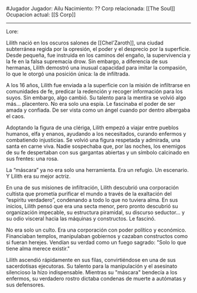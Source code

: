 #Jugador 
Jugador: Ailu
Nacimiento: ??
Corp relacionada: [[The Soul]]
Ocupacion actual: [[S Corp]]

---

Lore:

Lilith nació en los oscuros salones de [[Chel'Zaroth]], una ciudad subterránea regida por la opresión, el poder y el desprecio por la superficie. Desde pequeña, fue instruida en los caminos del engaño, la supervivencia y la fe en la falsa supremacía drow. Sin embargo, a diferencia de sus hermanas, Lilith demostró una inusual capacidad para imitar la compasión, lo que le otorgó una posición única: la de infiltrada.

A los 16 años, Lilith fue enviada a la superficie con la misión de infiltrarse en comunidades de fe, predicar la redención y recoger información para los suyos. Sin embargo, algo cambió. Su talento para la mentira se volvió algo más... placentero. No era solo una espía. Le fascinaba el poder de ser amada y confiada. De ser vista como un ángel cuando por dentro albergaba el caos.

Adoptando la figura de una clériga, Lilith empezó a viajar entre pueblos humanos, elfa y enanos, ayudando a los necesitados, curando enfermos y combatiendo injusticias. Se volvió una figura respetada y admirada, una santa en carne viva. Nadie sospechaba que, por las noches, los enemigos de su fe despertaban con sus gargantas abiertas y un símbolo calcinado en sus frentes: una rosa.

La “máscara” ya no era solo una herramienta. Era un refugio. Un escenario. Y Lilith era su mejor actriz.

En una de sus misiones de infiltración, Lilith descubrió una corporación cultista que prometía purificar el mundo a través de la exaltación del “espíritu verdadero”, condenando a todo lo que no tuviera alma. En sus inicios, Lilith pensó que era una secta menor, pero pronto descubrió su organización impecable, su estructura piramidal, su discurso seductor… y su odio visceral hacia las máquinas y constructos.
Le fascinó.

No era solo un culto. Era una corporación con poder político y económico. Financiaban templos, manipulaban gobiernos y cazaban constructos como si fueran herejes. Vendían su verdad como un fuego sagrado: "Solo lo que tiene alma merece existir."

Lilith ascendió rápidamente en sus filas, convirtiéndose en una de sus sacerdotisas ejecutoras. Su talento para la manipulación y el asesinato silencioso la hizo indispensable. Mientras su "máscara" bendecía a los enfermos, su verdadero rostro dictaba condenas de muerte a autómatas y sus defensores.
